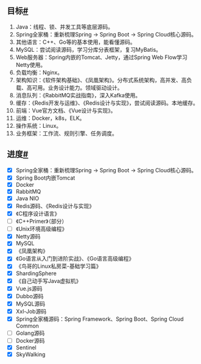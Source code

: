 ## 目标[#](https://www.cnblogs.com/Xianhuii/p/15141494.html#%E7%9B%AE%E6%A0%87)

1. Java：线程、锁、并发工具等底层源码。
2. Spring全家桶：重新梳理Spring -> Spring Boot -> Spring Cloud核心源码。
3. 其他语言：C++、Go等的基本使用，能看懂源码。
4. MySQL：尝试阅读源码，学习分库分表框架，复习MyBatis。
5. Web服务器：Spring内嵌的Tomcat、Jetty，通过Spring Web Flow学习Netty使用。
6. 负载均衡：Nginx。
7. 架构知识：《软件架构基础》、《凤凰架构》。分布式系统架构，高并发、高负载、高可用。业务设计能力。领域驱动设计。
9. 消息队列：《RabbitMQ实战指南》，深入Kafka使用。
10. 缓存：《Redis开发与运维》、《Redis设计与实现》，尝试阅读源码。本地缓存。
11. 前端：Vue官方文档、《Vue设计与实现》。
12. 运维：Docker，k8s，ELK。
13. 操作系统：Linux。
14. 业务框架：工作流、规则引擎、任务调度。

## 进度[#](https://www.cnblogs.com/Xianhuii/p/15141494.html#%E8%BF%9B%E5%BA%A6)

- [x] Spring全家桶：重新梳理Spring -> Spring Boot -> Spring Cloud核心源码。
- [x] Spring Boot内嵌Tomcat
- [x] Docker
- [x] RabbitMQ
- [x] Java NIO
- [x] Redis源码、《Redis设计与实现》
- [x] 《C程序设计语言》
- [ ] 《C++Primer》（部分）
- [ ] 《Unix环境高级编程》
- [x] Netty源码
- [x] MySQL
- [x] 《凤凰架构》
- [x] 《Go语言从入门到进阶实战》、《Go语言高级编程》
- [x] 《鸟哥的Linux私房菜-基础学习篇》
- [x] ShardingSphere
- [x] 《自己动手写Java虚拟机》
- [x] Vue.js源码
- [x] Dubbo源码
- [x] MySQL源码
- [x] Xxl-Job源码
- [x] Spring全家桶源码：Spring Framework、Spring Boot、Spring Cloud Common
- [ ] Golang源码
- [ ] Docker源码
- [x] Sentinel
- [x] SkyWalking